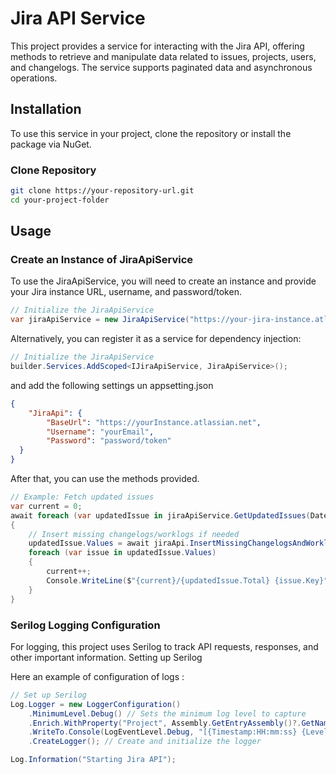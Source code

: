 # Jira API Service

This project provides a service for interacting with the Jira API, offering methods to retrieve and manipulate data
related to issues, projects, users, and changelogs. The service supports paginated data and asynchronous operations.

## Installation

To use this service in your project, clone the repository or install the package via NuGet.

### Clone Repository

```bash
git clone https://your-repository-url.git
cd your-project-folder
```

## Usage

### Create an Instance of JiraApiService

To use the JiraApiService, you will need to create an instance and provide your Jira instance URL, username, and
password/token.

``` csharp
// Initialize the JiraApiService
var jiraApiService = new JiraApiService("https://your-jira-instance.atlassian.net", "your-username", "your-token");
```

Alternatively, you can register it as a service for dependency injection:
``` csharp
// Initialize the JiraApiService
builder.Services.AddScoped<IJiraApiService, JiraApiService>();
```
and add the following settings un appsetting.json
``` json
{
    "JiraApi": {
        "BaseUrl": "https://yourInstance.atlassian.net",
        "Username": "yourEmail",
        "Password": "password/token"
  }
}
```

After that, you can use the methods provided.
``` csharp
// Example: Fetch updated issues
var current = 0;
await foreach (var updatedIssue in jiraApiService.GetUpdatedIssues(DateTime.Now.AddDays(-7)))
{
    // Insert missing changelogs/worklogs if needed
    updatedIssue.Values = await jiraApi.InsertMissingChangelogsAndWorklogs(updatedIssue.Values);
    foreach (var issue in updatedIssue.Values)
    {
        current++;
        Console.WriteLine($"{current}/{updatedIssue.Total} {issue.Key}");
    }
}
```

### Serilog Logging Configuration

For logging, this project uses Serilog to track API requests, responses, and other important information.
Setting up Serilog

Here an example of configuration of logs :

``` csharp
// Set up Serilog
Log.Logger = new LoggerConfiguration()
    .MinimumLevel.Debug() // Sets the minimum log level to capture
    .Enrich.WithProperty("Project", Assembly.GetEntryAssembly()?.GetName().Name ?? "Unknown") // Add project name to logs
    .WriteTo.Console(LogEventLevel.Debug, "[{Timestamp:HH:mm:ss} {Level:u3} {Project}] {Message:lj}{NewLine}{Exception}") // Define the output format
    .CreateLogger(); // Create and initialize the logger

Log.Information("Starting Jira API");
```
